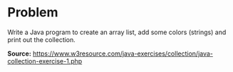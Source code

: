# Problem
Write a Java program to create an array list, add some colors (strings) and print out the collection.

**Source:** https://www.w3resource.com/java-exercises/collection/java-collection-exercise-1.php